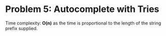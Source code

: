 # Problem 5: Autocomplete with Tries

Time complexity: __O(n)__ as the time is proportional to the length of the string prefix supplied.
